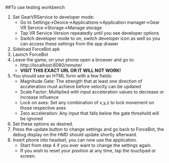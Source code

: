 ##To use testing workbench

1. Set GearVRService to developer mode:
	* Go to Settings->Device->Applications->Application manager->Gear VR Service->Storage->Manage storage
	* Tap VR Service Version repeatedly until you see developer options
	* Switch developer mode to on, switch developer icon as well so you can access these settings from the app drawer
2. Sideload ForceBot.apk
3. Launch ForceBot
4. Leave the game, on your phone open a browser and go to:
	* http://localhost:8080/remote/
	* **VISIT THIS EXACT URL OR IT WILL NOT WORK!**
5. You should see an HTML form with a few fields:
	* Magnitude Gate: The strength that at least one direction of acceleration must achieve before velocity can be updated
	* Scale Factor: Multiplied with input acceleration values to decrease or increase influence
	* Lock on axes: Set any combination of x,y,z to lock movement on those respective axes
	* Zero acceleration: Any input that falls below the gate threshold will be ignored
6. Set these options as desired.
7. Press the update button to change settings and go back to ForceBot, the debug display on the HMD should update shortly afterward.
8. Insert phone into headset, you can now use the application. 
	* Start from step 4 if you ever want to change the settings again.
	* If you wish to reset your position at any time, tap the touchpad or screen.


